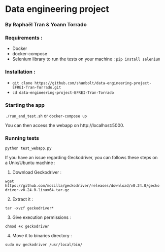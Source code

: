 # Data engineering project
### By Raphaël Tran & Yoann Torrado

### Requirements :
- Docker 
- docker-compose
- Selenium library to run the tests on your machine : `pip install selenium`

### Installation :
- `git clone https://github.com/shunbolt/data-engineering-project-EFREI-Tran-Torrado.git`
- `cd data-engineering-project-EFREI-Tran-Torrado`

### Starting the app
`./run_and_test.sh` or `docker-compose up`

You can then access the webapp on http://localhost:5000. 

### Running tests
`python test_webapp.py`

If you have an issue regarding Geckodriver, you can follows these steps on a Unix/Ubuntu machine :

1. Download Geckodriver :

`wget https://github.com/mozilla/geckodriver/releases/download/v0.24.0/geckodriver-v0.24.0-linux64.tar.gz`

2. Extract it :

`tar -xvzf geckodriver*`

3. Give execution permissions :

`chmod +x geckodriver`

4. Move it to binaries directory :

`sudo mv geckodriver /usr/local/bin/`
